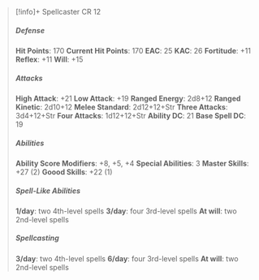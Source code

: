 > [!info]+ Spellcaster CR 12
> ##### Defense
> **Hit Points**: 170
> **Current Hit Points**: 170
> **EAC**: 25
> **KAC**: 26
> **Fortitude**: +11
> **Reflex**: +11
> **Will**: +15
> ##### Attacks
> **High Attack**: +21
> **Low Attack**: +19
> **Ranged Energy**: 2d8+12
> **Ranged Kinetic**: 2d10+12
> **Melee Standard**: 2d12+12+Str
> **Three Attacks**: 3d4+12+Str
> **Four Attacks**: 1d12+12+Str
> **Ability DC**: 21
> **Base Spell DC**: 19
> ##### Abilities
> **Ability Score Modifiers**: +8, +5, +4
> **Special Abilities**: 3
> **Master Skills**: +27 (2)
> **Goood Skills**: +22 (1)
> ##### Spell-Like Abilities
> **1/day**: two 4th-level spells
> **3/day**: four 3rd-level spells
> **At will**: two 2nd-level spells
> ##### Spellcasting
> **3/day**: two 4th-level spells
> **6/day**: four 3rd-level spells
> **At will**: two 2nd-level spells
